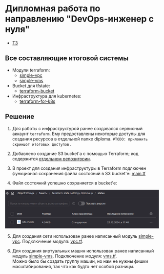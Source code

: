 # Дипломная работа по направлению "DevOps-инженер с нуля"

* [ТЗ](<Terms of reference.md>)

## Все составляющие итоговой системы

* Модули terraform:
    * [simple-vpc](https://github.com/RedRatInTheHat/simple-vpc)
    * [simple-vms](https://github.com/RedRatInTheHat/simple-vms)
* Bucket для tfstate:
    * [terraform-bucket](https://github.com/RedRatInTheHat/terraform-backend)
* Инфраструктура для kubernetes:
    * [terraform-for-k8s](https://github.com/RedRatInTheHat/terraform-for-k8s)

## Решение

1. Для работы с инфраструктурой ранее создавался сервисный аккаунт `terraform`. Ему предоставлены некоторые доступы для создания ресурсов в отдельной папке diploma. `#TODO: приложить скриншот итоговых доступов.`

2. Добавлено создание S3 bucket'а с помощью Terraform; код содержится [отдельном репозитории](https://github.com/RedRatInTheHat/terraform-backend).

3. В проект для создания инфраструктуры в Terraform подлкючен функционал сохранения файла состояний в S3 bucket'е: [main.tf](https://github.com/RedRatInTheHat/terraform-for-k8s/blob/master/main.tf)

4. Файл состояний успешно сохраняется в bucket'е:

![alt text](img/1.2.png)

5. Для создания сети использован ранее написанный модуль [simple-vpc](https://github.com/RedRatInTheHat/simple-vpc). Подключение модуля: [vpc.tf](https://github.com/RedRatInTheHat/terraform-for-k8s/blob/master/vpc.tf).

6. Для создания виртуальных машин использован ранее написанный модуль [simple-vms](https://github.com/RedRatInTheHat/simple-vms). Подключение модуля: [vms.tf](https://github.com/RedRatInTheHat/terraform-for-k8s/blob/master/vms.tf).<br/>
Можно было бы создать группу машин, но нам не нужны фишки масштабирования, так что как будто нет особой разницы.

